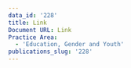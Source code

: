 ```yaml
---
data_id: '228'
title: Link
Document URL: Link
Practice Area:
  - 'Education, Gender and Youth'
publications_slug: '228'
---
```

